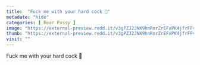 ```yaml
---
title:  "Fuck me with your hard cock 🍆"
metadate: "hide"
categories: [ Rear Pussy ]
image: "https://external-preview.redd.it/v3gPZJ2JNK9hnRnrZrEFxPK4jfrFFvsGuEdRZvl3USM.jpg?auto=webp&s=a22b39ab7a33c51f22df0e7651938fcf7f5d2fc5"
thumb: "https://external-preview.redd.it/v3gPZJ2JNK9hnRnrZrEFxPK4jfrFFvsGuEdRZvl3USM.jpg?width=960&crop=smart&auto=webp&s=aae55a1081862c190784dcdb6f81f5187aa5cf27"
visit: ""
---
```

Fuck me with your hard cock 🍆
